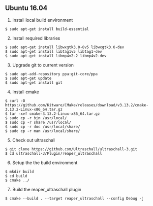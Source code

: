 ## Ubuntu 16.04

1. Install local build environment

```
$ sudo apt-get install build-essential

```

2. Install required libraries

```
$ sudo apt-get install libwxgtk3.0-0v5 libwxgtk3.0-dev
$ sudo apt-get install libtag1v5 libtag1-dev
$ sudo apt-get install libmp4v2-2 libmp4v2-dev

```

3. Upgrade git to current version

```
$ sudo apt-add-repository ppa:git-core/ppa
$ sudo apt-get update
$ sudo apt-get install git
```

4. Install cmake

```
$ curl -O https://github.com/Kitware/CMake/releases/download/v3.13.2/cmake-3.13.2-Linux-x86_64.tar.gz
$ tar -xvf cmake-3.13.2-Linux-x86_64.tar.gz
$ sudo cp -r bin /usr/local/
$ sudo cp -r share /usr/local/
$ sudo cp -r doc /usr/local/share/
$ sudo cp -r man /usr/local/share/
```

5. Check out ultraschall

```
$ git clone https://github.com/Ultraschall/ultraschall-3.git
$ cd ultraschall-3/Plugin/reaper_ultraschall
```

6. Setup the the build environment

```
$ mkdir build
$ cd build
$ cmake ../

```

7. Build the reaper_ultraschall plugin

```
$ cmake --build . --target reaper_ultraschall --config Debug -j

```
